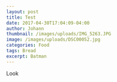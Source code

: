 ```yaml
---
layout: post
title: Test
date: 2017-04-30T17:04:09-04:00
author: Johann
thumbnail: /images/uploads/IMG_5263.JPG
image: /images/uploads/DSC00052.jpg
categories: Food
tags: Bread
excerpt: Batman
---
```

Look
